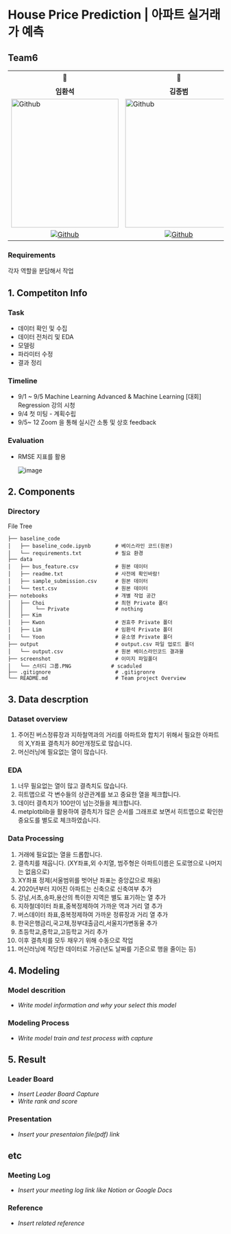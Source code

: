 # House Price Prediction | 아파트 실거래가 예측
## Team6

<table>
  <tr>
    <td> <div align=center> 👑 </div> </td>
    <td> <div align=center> 🧔 </div> </td>
    <td> <div align=center> 🌹 </div> </td>
    <td> <div align=center> 👨🏻‍🎓 </div> </td>
    <td> <div align=center> ✏️ </div> </td>
  </tr>
  <tr>
    <td> <div align=center> <b>임환석</b> </div> </td>
    <td> <div align=center> <b>김종범</b> </div> </td>
    <td> <div align=center> <b>윤소영</b> </div> </td>
    <td> <div align=center> <b>권효주</b> </div> </td>
    <td> <div align=center> <b>최현</b> </div> </td>
  </tr>
  <tr>
    <td> <img alt="Github" src ="https://png.pngtree.com/thumb_back/fh260/background/20230613/pngtree-the-high-man-jesus-is-standing-up-among-the-clouds-image_2974129.jpg" width="250" height="300"/> </td>
    <td> <img alt="Github" src ="https://avatars.githubusercontent.com/u/39229081?v=4" width="250" height="300"/> </td>
    <td> <img alt="Github" src ="https://ca.slack-edge.com/T095CFN0ZT6-U096YNDM3CZ-94526243865c-512" width="250" height="300"/> </td>
    <td> <img alt="Github" src ="https://ca.slack-edge.com/T095CFN0ZT6-U0960JE97NW-fd9ca66411f0-512" width="250" height="300"/> </td>
     <td> <img alt="Github" src ="https://avatars.githubusercontent.com/u/220303245?v=4" width="250" height="300"/> </td>
  </tr>
  <tr>
    <td> <div align=center> <a href="https://github.com/hwan-han"> <img alt="Github" src ="https://img.shields.io/badge/Github-181717.svg?&style=plastic&logo=Github&logoColor=white"/> </div> </td>
    <td> <div align=center> <a href="https://github.com/kirin72"> <img alt="Github" src ="https://img.shields.io/badge/Github-181717.svg?&style=plastic&logo=Github&logoColor=white"/> </div> </td>
    <td> <div align=center> <a href="https://github.com/yourhotb"> <img alt="Github" src ="https://img.shields.io/badge/Github-181717.svg?&style=plastic&logo=Github&logoColor=white"/> </div> </td>
    <td> <div align=center> <a href="https://github.com/hopeplanting"> <img alt="Github" src ="https://img.shields.io/badge/Github-181717.svg?&style=plastic&logo=Github&logoColor=white"/> </div> </td>
     <td> <div align=center> <a href="https://github.com/yagopji"> <img alt="Github" src ="https://img.shields.io/badge/Github-181717.svg?&style=plastic&logo=Github&logoColor=white"/> </div> </td>
    </tr>
</table>

### Requirements

각자 역할을 분담해서 작업

## 1. Competiton Info

### Task

* 데이터 확인 및 수집
* 데이터 전처리 및 EDA
* 모델링
* 파라미터 수정
* 결과 정리

### Timeline

- 9/1 ~ 9/5 Machine Learning Advanced & Machine Learning [대회] Regression 강의 시청
- 9/4 첫 미팅 - 계획수립
- 9/5~ 12 Zoom 을 통해 실시간 소통 및 상호 feedback

### Evaluation

- RMSE 지표를 활용
  
  ![image](https://github.com/UpstageAILab/upstage-ml-regression-01/assets/76687996/5cfa5fdc-7256-4972-98af-f15ad54f8361)

## 2. Components

### Directory

File Tree
```
├── baseline_code
│   ├── baseline_code.ipynb        # 베이스라인 코드(원본)
│   └── requirements.txt           # 필요 환경
├── data
│   ├── bus_feature.csv            # 원본 데이터
│   ├── readme.txt                 # 사전에 확인바람!  
│   ├── sample_submission.csv      # 원본 데이터
│   └── test.csv                   # 원본 데이터
├── notebooks                      # 개별 작업 공간
│   ├── Choi                       # 최현 Private 폴더
│   │    └── Private               # nothing
│   ├── Kim
│   ├── Kwon                       # 권효주 Private 폴더
│   ├── Lim                        # 임환석 Private 폴더
│   └── Yoon                       # 윤소영 Private 폴더
├── output                         # output.csv 파일 업로드 폴더
│   └── output.csv                 # 원본 베이스라인코드 결과물
├── screenshot                     # 이미지 파일폴더
│   └── 스터디 그룹.PNG             # scaduled
├── .gitignore                     # .gitigronre
└── README.md                      # Team project Overview

```

## 3. Data descrption

### Dataset overview

1. 주어진 버스정류장과 지하철역과의 거리를 아파트와 합치기 위해서 필요한
아파트의 X,Y좌표 결측치가 80만개정도로 많습니다.
2. 머신러닝에 필요없는 열이 많습니다.


### EDA

1. 너무 필요없는 열이 많고 결측치도 많습니다.
2. 히트맵으로 각 변수들의 상관관계를 보고 중요한 열을 체크합니다.
3. 데이터 결측치가 100만이 넘는것들을 체크합니다.
4. metplotblib을 활용하여 결측치가 많은 순서를 그래프로 보면서 히트맵으로 확인한 중요도를 별도로 체크하였습니다.

### Data Processing

1. 거래에 필요없는 열을 드롭합니다.
2. 결측치를 채웁니다. (XY좌표,외 수치열, 범주형은 아파트이름은 도로명으로 나머지는 없음으로)
3. XY좌표 정제(서울범위를 벗어난 좌표는 중앙값으로 채움)
4. 2020년부터 지어진 아파트는 신축으로 신축여부 추가
5. 강남,서초,송파,용산의 특이한 지역은 별도 표기하는 열 추가
6. 지하철데이터 좌표,중복정제하여 가까운 역과 거리 열 추가
7. 버스데이터 좌표,중복정제하여 가까운 정류장과 거리 열 추가
8. 한국은행금리,국고채,정부대출금리,서울지가변동율 추가
9. 초등학교,중학교,고등학교 거리 추가
10. 이후 결측치를 모두 채우기 위해 수동으로 작업
11. 머신러닝에 적당한 데이터로 가공(년도 날짜를 기준으로 행을 줄이는 등)

## 4. Modeling

### Model descrition

- _Write model information and why your select this model_

### Modeling Process

- _Write model train and test process with capture_

## 5. Result

### Leader Board

- _Insert Leader Board Capture_
- _Write rank and score_

### Presentation

- _Insert your presentaion file(pdf) link_

## etc

### Meeting Log

- _Insert your meeting log link like Notion or Google Docs_

### Reference

- _Insert related reference_
